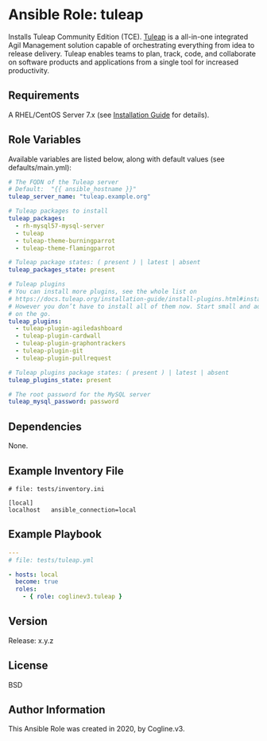 # Ansible Role: tuleap

Installs Tuleap Community Edition (TCE).
[Tuleap](https://www.tuleap.org/) is a all-in-one integrated Agil Management solution
capable of orchestrating everything from idea to release delivery.
Tuleap enables teams to plan, track, code, and collaborate on software products
and applications from a single tool for increased productivity.

## Requirements

A RHEL/CentOS Server 7.x (see [Installation Guide](https://docs.tuleap.org/installation-guide/full-installation.html) for details).

## Role Variables

Available variables are listed below, along with default values (see defaults/main.yml):

```yml
# The FQDN of the Tuleap server
# Default:  "{{ ansible_hostname }}"
tuleap_server_name: "tuleap.example.org"

# Tuleap packages to install
tuleap_packages:
  - rh-mysql57-mysql-server
  - tuleap
  - tuleap-theme-burningparrot
  - tuleap-theme-flamingparrot

# Tuleap package states: ( present ) | latest | absent
tuleap_packages_state: present

# Tuleap plugins
# You can install more plugins, see the whole list on
# https://docs.tuleap.org/installation-guide/install-plugins.html#install-plugins.
# However you don’t have to install all of them now. Start small and add them
# on the go.
tuleap_plugins:
  - tuleap-plugin-agiledashboard
  - tuleap-plugin-cardwall
  - tuleap-plugin-graphontrackers
  - tuleap-plugin-git
  - tuleap-plugin-pullrequest

# Tuleap plugins package states: ( present ) | latest | absent
tuleap_plugins_state: present

# The root password for the MySQL server
tuleap_mysql_password: password
```

## Dependencies

None.

## Example Inventory File

```dosini
# file: tests/inventory.ini

[local]
localhost   ansible_connection=local
```

## Example Playbook

```yml
---
# file: tests/tuleap.yml

- hosts: local
  become: true
  roles:
    - { role: coglinev3.tuleap }
```

## Version

Release: x.y.z

## License

BSD

## Author Information

This Ansible Role was created in 2020, by Cogline.v3.
